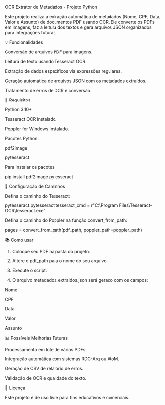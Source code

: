 OCR Extrator de Metadados - Projeto Python

Este projeto realiza a extração automática de metadados (Nome, CPF, Data, Valor e Assunto) de documentos PDF usando OCR. Ele converte os PDFs em imagens, faz a leitura dos textos e gera arquivos JSON organizados para integrações futuras.

💡 Funcionalidades

Conversão de arquivos PDF para imagens.

Leitura de texto usando Tesseract OCR.

Extração de dados específicos via expressões regulares.

Geração automática de arquivos JSON com os metadados extraídos.

Tratamento de erros de OCR e conversão.

📝 Requisitos

Python 3.10+

Tesseract OCR instalado.

Poppler for Windows instalado.

Pacotes Python:

pdf2image

pytesseract

Para instalar os pacotes:

pip install pdf2image pytesseract

🔢 Configuração de Caminhos

Defina o caminho do Tesseract:

pytesseract.pytesseract.tesseract_cmd = r"C:\\Program Files\\Tesseract-OCR\\tesseract.exe"

Defina o caminho do Poppler na função convert_from_path:

pages = convert_from_path(pdf_path, poppler_path=poppler_path)

📚 Como usar

1. Coloque seu PDF na pasta do projeto.

2. Altere o pdf_path para o nome do seu arquivo.

3. Execute o script.

4. O arquivo metadados_extraidos.json será gerado com os campos:

Nome

CPF

Data

Valor

Assunto

📊 Possíveis Melhorias Futuras

Processamento em lote de vários PDFs.

Integração automática com sistemas RDC-Arq ou AtoM.

Geração de CSV de relatório de erros.

Validação de OCR e qualidade do texto.

📢 Licença

Este projeto é de uso livre para fins educativos e comerciais.
